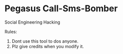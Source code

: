 # Pegasus Call-Sms-Bomber

Social Engineering Hacking

Rules:
1. Dont use this tool to dos anyone.
2. Plz give credits when you modify it.


